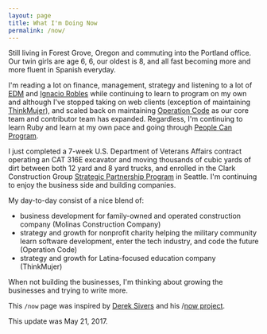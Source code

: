 ```yaml
---
layout: page
title: What I'm Doing Now
permalink: /now/
---
```


Still living in Forest Grove, Oregon and commuting into the Portland office. Our twin girls are age 6, 6, our oldest is 8, and all fast becoming more and more fluent in Spanish everyday.

I'm reading a lot on finance, management, strategy and listening to a lot of [EDM](https://open.spotify.com/user/1137072174/playlist/4XAEkK9s6yTAGyTtaMEC0e) and [Ignacio Robles](https://open.spotify.com/user/123891019/playlist/2NFJsDhYBgIs5cRWzYZsfb) while continuing to learn to program on my own and although I've stopped taking on web clients (exception of maintaining [ThinkMujer](https://thinkmujer.com)), and scaled back on maintaining [Operation Code](https://operationcode.org/) as our core team and contributor team has expanded. Regardless, I'm continuing to learn Ruby and learn at my own pace and going through [People Can Program](https://peoplecanprogram.com/index.html).

I just completed a 7-week U.S. Department of Veterans Affairs contract operating an CAT 316E excavator and moving thousands of cubic yards of dirt between both 12 yard and 8 yard trucks, and enrolled in the Clark Construction Group [Strategic Partnership Program](http://clarkconstruction.com/news/clark-kicks-strategic-partnership-program-seattle) in Seattle. I'm continuing to enjoy the business side and building companies.

My day-to-day consist of a nice blend of:
- business development for family-owned and operated construction company (Molinas Construction Company)
- strategy and growth for nonprofit charity helping the military community learn software development, enter the tech industry, and code the future (Operation Code)
- strategy and growth for Latina-focused education company (ThinkMujer)

When not building the businesses, I'm thinking about growing the businesses and trying to write more.

This `/now` page was inspired by [Derek Sivers](https://sivers.org/) and his /[now project](https://sivers.org/nowff).

This update was May 21, 2017.
